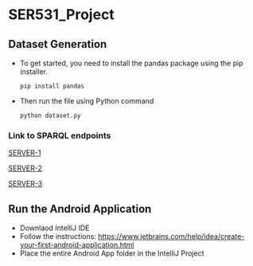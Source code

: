 # SER531_Project

## Dataset Generation

  * To get started, you need to install the pandas package using the pip installer. 
    ```
    pip install pandas
    ```
  * Then run the file using Python command
    ```
    python dataset.py
    ```

### Link to SPARQL endpoints


[SERVER-1](http://ec2-52-86-45-247.compute-1.amazonaws.com:3030 "Named link title")

[SERVER-2](http://ec2-54-224-109-188.compute-1.amazonaws.com:3030 "Named link title")

[SERVER-3](http://ec2-34-207-128-85.compute-1.amazonaws.com:3030 "Named link title")

## Run the Android Application
* Downlaod IntelliJ IDE
* Follow the instructions: https://www.jetbrains.com/help/idea/create-your-first-android-application.html
* Place the entire Android App folder in the IntelliJ Project
